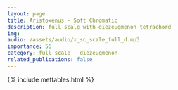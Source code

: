```yaml
---
layout: page
title: Aristoxenus - Soft Chromatic
description: full scale with diezeugmenon tetrachord
img: 
audio: /assets/audio/x_sc_scale_full_d.mp3
importance: 56
category: full scale - diezeugmenon
related_publications: false
--- 
```


{% include mettables.html %}
